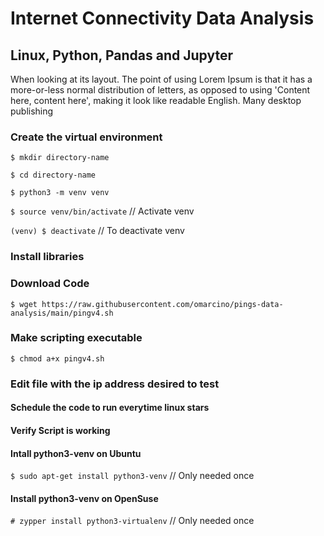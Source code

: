 # Internet Connectivity Data Analysis
## Linux, Python, Pandas and Jupyter
When looking at its layout. The point of using Lorem Ipsum is that it has a more-or-less normal distribution of letters, as opposed to using 'Content here, content here', making it look like readable English. Many desktop publishing

### Create the virtual environment

`$ mkdir directory-name`

`$ cd directory-name`

`$ python3 -m venv venv`

`$ source venv/bin/activate` // Activate venv

`(venv) $ deactivate` // To deactivate venv

### Install libraries


### Download Code
`$ wget https://raw.githubusercontent.com/omarcino/pings-data-analysis/main/pingv4.sh`

### Make scripting executable
`$ chmod a+x pingv4.sh`

### Edit file with the ip address desired to test

#### Schedule the code to run everytime linux stars
#### Verify Script is working

#### Intall python3-venv on Ubuntu
`$ sudo apt-get install python3-venv`	// Only needed once
#### Install python3-venv on OpenSuse 
`# zypper install python3-virtualenv` // Only needed once



